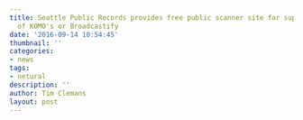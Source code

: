 ```yaml
---
title: Seattle Public Records provides free public scanner site far superior to that
  of KOMO's or Broadcastify
date: '2016-09-14 10:54:45'
thumbnail: ''
categories:
- news
tags:
- netural
description: ''
author: Tim Clemans
layout: post
---
```

